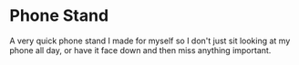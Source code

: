 # Phone Stand

A very quick phone stand I made for myself so I don't just sit looking at my phone all day, or have it face down and then miss anything important.
